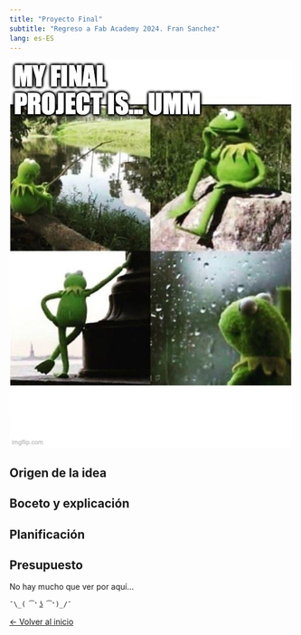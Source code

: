 ```yaml
---
title: "Proyecto Final"
subtitle: "Regreso a Fab Academy 2024. Fran Sanchez"
lang: es-ES
---
```

![](../../img/memes/thinking.jpg)

## Origen de la idea

## Boceto y explicación

## Planificación

## Presupuesto

No hay mucho que ver por aquí...

```{.tight-code}
¯\_( ͡❛ ͜ʖ ͡❛)_/¯ 
```

[← Volver al inicio](index-es.md)  